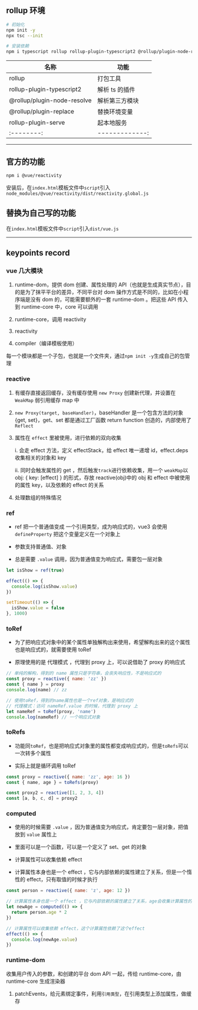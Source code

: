 ## rollup 环境

```sh
# 初始化
npm init -y
npx tsc --init

# 安装依赖
npm i typescript rollup rollup-plugin-typescript2 @rollup/plugin-node-resolve @rollup/plugin-replace rollup-plugin-serve -D
```

| 名称                        | 功能           |
| --------------------------- | -------------- |
| rollup                      | 打包工具       |
| rollup-plugin-typescript2   | 解析 ts 的插件 |
| @rollup/plugin-node-resolve | 解析第三方模块 |
| @rollup/plugin-replace      | 替换环境变量   |
| rollup-plugin-serve         | 起本地服务     |
| :--------:                  | -------------: |

<hr>

## 官方的功能

```sh
npm i @vue/reactivity
```

安装后，在`index.html`模板文件中`script`引入`node_modules/@vue/reactivity/dist/reactivity.global.js`

## 替换为自己写的功能

在`index.html`模板文件中`script`引入`dist/vue.js`

<hr>

## keypoints record

### vue 几大模块

1. runtime-dom，提供 dom 创建、属性处理的 API（也就是生成真实节点），目的是为了抹平平台的差异，不同平台对 dom 操作方式是不同的，比如在小程序端是没有 dom 的，可能需要额外的一套 runtime-dom 。把这些 API 传入到 runtime-core 中，core 可以调用

2. runtime-core，调用 reactivity

3. reactivity

4. compiler（编译模板使用）

每一个模块都是一个子包，也就是一个文件夹，通过`npm init -y`生成自己的包管理

### reactive

1. 有缓存直接返回缓存，没有缓存使用 `new Proxy` 创建新代理，并设置在 `WeakMap` 弱引用缓存 map 中
2. `new Proxy(target, baseHandler)`，baseHandler 是一个包含方法的对象{get, set}，get、set 都是通过工厂函数 return function 创造的，内部使用了 `Reflect`
3. 属性在 `effect` 里被使用，进行依赖的双向收集

   i. 会走 effect 方法，定义 effectStack，给 effect 唯一递增 id，effect.deps 收集相关的对象和 key

   ii. 同时会触发属性的 get ，然后触发`track`进行依赖收集，用一个 `weakMap`以 obj: { key: [effect] } 的形式，存放 reactive(obj)中的 obj 和 effect 中被使用的属性 key，以及依赖的 effect 的关系

4. 处理数组的特殊情况

### ref

- ref 把一个普通值变成 一个引用类型，成为响应式的，vue3 会使用 `defineProperty` 把这个变量定义在一个对象上

- 参数支持普通值、对象

- 总是需要 `.value` 调用，因为普通值变为响应式，需要包一层对象

```javascript
let isShow = ref(true)

effect(() => {
  console.log(isShow.value)
})

setTimeout(() => {
  isShow.value = false
}, 1000)
```

### toRef

- 为了把响应式对象中的某个属性单独解构出来使用，希望解构出来的这个属性也是响应式的，就需要使用 toRef

- 原理使用的是 代理模式 ，代理到 proxy 上，可以说借助了 proxy 的响应式

```javascript
// 单纯的解构，得到的 name 属性只是字符串，会丧失响应性，不是响应式的
const proxy = reactive({ name: 'zz' })
const { name } = proxy
console.log(name) // zz

// 使用toRef，得到的name属性也是一个ref对象，是响应式的
// 代理模式：访问 nameRef.value 的时候，代理到 proxy 上
let nameRef = toRef(proxy, 'name')
console.log(nameRef) // 一个响应式对象
```

### toRefs

- 功能同`toRef`，也是把响应式对象里的属性都变成响应式的，但是`toRefs`可以一次转多个属性

- 实际上就是循环调用 toRef

```javascript
const proxy = reactive({ name: 'zz', age: 16 })
const { name, age } = toRefs(proxy)

const proxy2 = reactive([1, 2, 3, 4])
const [a, b, c, d] = proxy2
```

### computed

- 使用的时候需要 `.value` ，因为普通值变为响应式，肯定要包一层对象，把值放到 `value` 属性上

- 里面可以是一个函数，可以是一个定义了 set、get 的对象

- 计算属性可以收集依赖 effect

- 计算属性本身也是一个 effect ，它与内部依赖的属性建立了关系，但是一个惰性的 effect，只有取值的时候才执行

```javascript
const person = reactive({ name: 'z', age: 12 })

// 计算属性本身也是一个 effect ，它与内部依赖的属性建立了关系，age会收集计算属性的effect
let newAge = computed(() => {
  return person.age * 2
})

// 计算属性可以收集依赖 effect，这个计算属性依赖了这个effect
effect(() => {
  console.log(newAge.value)
})
```

### runtime-dom

收集用户传入的参数，和创建的平台 dom API 一起，传给 runtime-core，由 runtime-core 生成渲染器

1. patchEvents，给元素绑定事件，利用`引用类型`，在引用类型上添加属性，做缓存
